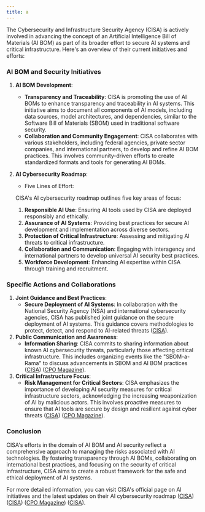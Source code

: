 ```yaml
---
title: a
---
```

The Cybersecurity and Infrastructure Security Agency (CISA) is actively involved in advancing the concept of an Artificial Intelligence Bill of Materials (AI BOM) as part of its broader effort to secure AI systems and critical infrastructure. Here's an overview of their current initiatives and efforts:

### AI BOM and Security Initiatives

1. **AI BOM Development**:

   - **Transparency and Traceability**: CISA is promoting the use of AI BOMs to enhance transparency and traceability in AI systems. This initiative aims to document all components of AI models, including data sources, model architectures, and dependencies, similar to the Software Bill of Materials (SBOM) used in traditional software security.
   - **Collaboration and Community Engagement**: CISA collaborates with various stakeholders, including federal agencies, private sector companies, and international partners, to develop and refine AI BOM practices. This involves community-driven efforts to create standardized formats and tools for generating AI BOMs.

2. **AI Cybersecurity Roadmap**:

   - Five Lines of Effort:
     
   CISA's AI cybersecurity roadmap outlines five key areas of focus:

     1. **Responsible AI Use**: Ensuring AI tools used by CISA are deployed responsibly and ethically.
     2. **Assurance of AI Systems**: Providing best practices for secure AI development and implementation across diverse sectors.
     3. **Protection of Critical Infrastructure**: Assessing and mitigating AI threats to critical infrastructure.
     4. **Collaboration and Communication**: Engaging with interagency and international partners to develop universal AI security best practices.
     5. **Workforce Development**: Enhancing AI expertise within CISA through training and recruitment.

### Specific Actions and Collaborations

1. **Joint Guidance and Best Practices**:
   - **Secure Deployment of AI Systems**: In collaboration with the National Security Agency (NSA) and international cybersecurity agencies, CISA has published joint guidance on the secure deployment of AI systems. This guidance covers methodologies to protect, detect, and respond to AI-related threats ([CISA](https://www.cisa.gov/news-events/alerts/2024/04/15/joint-guidance-deploying-ai-systems-securely)).
2. **Public Communication and Awareness**:
   - **Information Sharing**: CISA commits to sharing information about known AI cybersecurity threats, particularly those affecting critical infrastructure. This includes organizing events like the "SBOM-a-Rama" to discuss advancements in SBOM and AI BOM practices ([CISA](https://www.cisa.gov/sbom)) ([CPO Magazine](https://www.cpomagazine.com/cyber-security/cisa-roadmap-for-ai-cybersecurity-defense-of-critical-infrastructure-secure-by-design-ai-prioritized/)).
3. **Critical Infrastructure Focus**:
   - **Risk Management for Critical Sectors**: CISA emphasizes the importance of developing AI security measures for critical infrastructure sectors, acknowledging the increasing weaponization of AI by malicious actors. This involves proactive measures to ensure that AI tools are secure by design and resilient against cyber threats ([CISA](https://www.cisa.gov/ai)) ([CPO Magazine](https://www.cpomagazine.com/cyber-security/cisa-roadmap-for-ai-cybersecurity-defense-of-critical-infrastructure-secure-by-design-ai-prioritized/)).

### Conclusion

CISA's efforts in the domain of AI BOM and AI security reflect a comprehensive approach to managing the risks associated with AI technologies. By fostering transparency through AI BOMs, collaborating on international best practices, and focusing on the security of critical infrastructure, CISA aims to create a robust framework for the safe and ethical deployment of AI systems.

For more detailed information, you can visit CISA's official page on AI initiatives and the latest updates on their AI cybersecurity roadmap ([CISA](https://www.cisa.gov/sbom)) ([CISA](https://www.cisa.gov/ai)) ([CPO Magazine](https://www.cpomagazine.com/cyber-security/cisa-roadmap-for-ai-cybersecurity-defense-of-critical-infrastructure-secure-by-design-ai-prioritized/)) ([CISA](https://www.cisa.gov/news-events/alerts/2024/04/15/joint-guidance-deploying-ai-systems-securely)).
